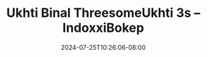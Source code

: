 --- 
title: "Ukhti Binal ThreesomeUkhti 3s – IndoxxiBokep"
description: "   video bokep Ukhti Binal ThreesomeUkhti 3s – IndoxxiBokep twitter video full new"
date: 2024-07-25T10:26:06-08:00
file_code: "uk95oczn97v2"
draft: false
cover: "81cao2rkmdju8aw1.jpg"
tags: ["Ukhti", "Binal", "ThreesomeUkhti", "IndoxxiBokep", "bokep-indo", "bokep-viral", "bokep-ig"]
length: 77
fld_id: "1391199"
foldername: ".RARAHUKHTIHIJAB35Video"
categories: [".RARAHUKHTIHIJAB35Video"]
views: 108
---
